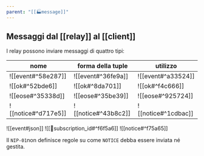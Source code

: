 ```yaml
---
parent: "[[🏭message]]"
---
```


## Messaggi dal [[relay]] al [[client]]
I relay possono inviare messaggi di quattro tipi:

| nome                | forma della tuple   | utilizzo            |
| ------------------- | ------------------- | ------------------- |
| ![[event#^58e287]]  | ![[event#^36fe9a]]  | ![[event#^a33524]]  |
| ![[ok#^52bde6]]     | ![[ok#^8da701]]     | ![[ok#^f4c666]]     |
| ![[eose#^35338d]]   | ![[eose#^35be39]]   | ![[eose#^925724]]   |
| ![[notice#^d717e5]] | ![[notice#^43b8c2]] | ![[notice#^1cdbac]] |

![[event#json]]
![[💾subscription_id#^f6f5a6]]
![[notice#^f75a65]]

Il `NIP-01`non definisce regole su come `NOTICE` debba essere inviata né gestita.